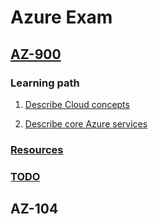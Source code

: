 # Azure Exam

## [AZ-900](./az-900)

### Learning path

1. [Describe Cloud concepts](./az-900/01-describe-cloud-concepts/notes.md)  

2. [Describe core Azure services](./az-900/02-describe-azure-services/notes.md)  


### [Resources](./az-900/resources.md)

### [TODO](./az-900/todo.md)

## AZ-104